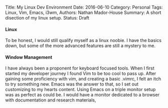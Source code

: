 Title: My Linux Dev Environment
Date: 2016-06-10
Category: Personal
Tags: Linux, Vim, Emacs, i3wm, 
Authors: Nathan Mador-House
Summary: A short disection of my linux setup.
Status: Draft

#### Linux

To be honest, I would still qualify myself as a linux noobie. I have the basics down, but some of the more advanced features are still a mystery to me. 

#### Window Management

I have always been a proponent for keyboard focused tools. When I first started my developer journey I found Vim to be too cool to pass up. After gaining some proficiency with vim, and creating a basic .vimrc, I felt an itch to try something new. Emacs was the answer to that, so I set out customizing to my hearts content.
Using Emacs on a triple monitor setup was as perfect as could be. I would have a monitor dedicated to a browser with documentation and research materials, 